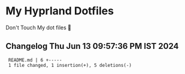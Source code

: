 # My Hyprland Dotfiles
  Don't Touch My dot files 🙂
 
 
## Changelog Thu Jun 13 09:57:36 PM IST 2024
```
 README.md | 6 +-----
 1 file changed, 1 insertion(+), 5 deletions(-)
```
 
